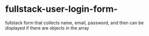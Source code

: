# fullstack-user-login-form-
fullstack form that collects name, email, password, and then can be displayed if there are objects in the array
